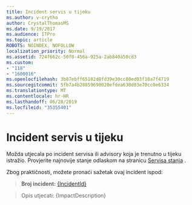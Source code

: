 ```yaml
---
title: Incident servis u tijeku
ms.author: v-crytho
author: CrystalThomasMS
ms.date: 9/19/2017
ms.audience: ITPro
ms.topic: article
ROBOTS: NOINDEX, NOFOLLOW
localization_priority: Normal
ms.assetid: 724f662c-50f0-456a-925a-2ab840a50cd3
ms.custom:
- "118"
- "1600016"
ms.openlocfilehash: 3b87ebff65182d8fd39e30cc80ed03f18a7f4719
ms.sourcegitcommit: 5fb7a4b28859690020efdea630d03e70cc0e6334
ms.translationtype: MT
ms.contentlocale: hr-HR
ms.lasthandoff: 06/28/2019
ms.locfileid: "35355401"
---
```

# <a name="service-incident-in-progress"></a>Incident servis u tijeku

Možda utjecala po incident servisa ili advisory koja je trenutno u tijeku istražio. Provjerite najnovije stanje odlaskom na stranicu [Servisa stanja](https://admin.microsoft.com/adminportal/home#/servicehealth) .
  
Zbog praktičnosti, možete pronaći sažetak ovaj incident ispod:
  
> **Broj incident:** [{IncidentId}](https://admin.microsoft.com/adminportal/home#/servicehealth)

> Opis utjecati: {ImpactDescription}
